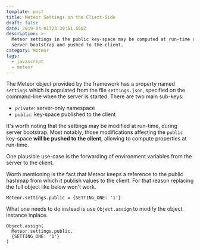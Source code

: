 ```yaml
---
template: post
title: Meteor Settings on the Client-Side
draft: false
date: 2019-04-01T23:39:51.560Z
description: >-
  Meteor settings in the public key-space may be computed at run-time during
  server bootstrap and pushed to the client.
category: Meteor
tags:
  - javascript
  - meteor
---
```

The Meteor object provided by the framework has a property named `settings` which is populated from the file `settings.json`, specified on the command-line when the server is started. There are two main sub-keys:

* `private`: server-only namespace
* `public`: key-space published to the client

It's worth noting that the settings may be modified at run-time, during server bootstrap. Most notably, those modifications affecting the `public` key-space **will be pushed to the client**, allowing to compute properties at run-time.

One plausible use-case is the forwarding of environment variables from the server to the client.

Worth mentioning is the fact that Meteor keeps a reference to the public hashmap from which it publish values to the client. For that reason replacing the full object like below won't work.

```
Meteor.settings.public = {SETTING_ONE: '1'}
```

What one needs to do instead is use `Object.assign` to modify the object instance inplace.

```
Object.assign(
  Meteor.settings.public,
  {SETTING_ONE: '1'}
)
```
